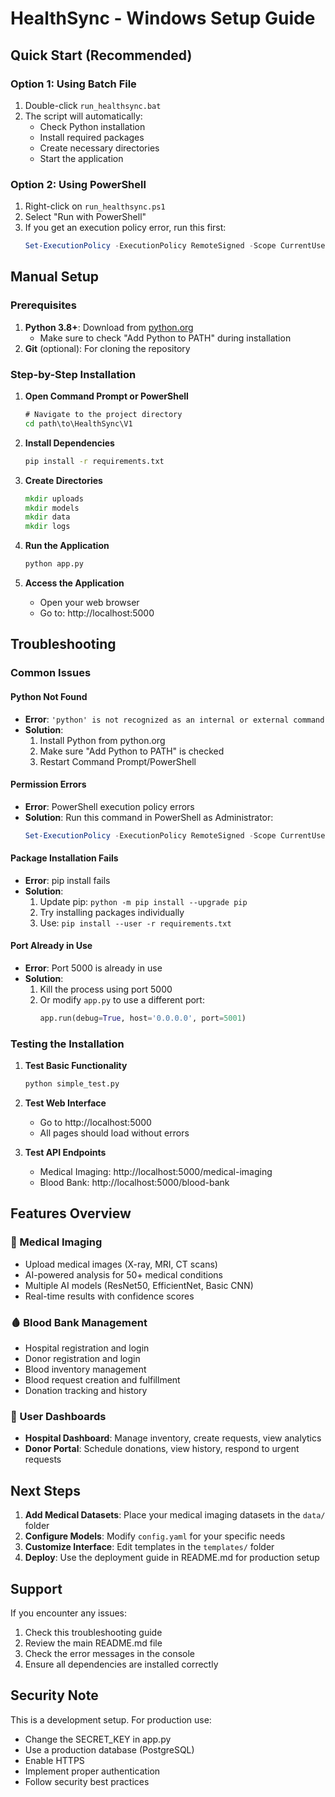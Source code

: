# HealthSync - Windows Setup Guide

## Quick Start (Recommended)

### Option 1: Using Batch File
1. Double-click `run_healthsync.bat`
2. The script will automatically:
   - Check Python installation
   - Install required packages
   - Create necessary directories
   - Start the application

### Option 2: Using PowerShell
1. Right-click on `run_healthsync.ps1`
2. Select "Run with PowerShell"
3. If you get an execution policy error, run this first:
   ```powershell
   Set-ExecutionPolicy -ExecutionPolicy RemoteSigned -Scope CurrentUser
   ```

## Manual Setup

### Prerequisites
1. **Python 3.8+**: Download from [python.org](https://python.org)
   - Make sure to check "Add Python to PATH" during installation
2. **Git** (optional): For cloning the repository

### Step-by-Step Installation

1. **Open Command Prompt or PowerShell**
   ```cmd
   # Navigate to the project directory
   cd path\to\HealthSync\V1
   ```

2. **Install Dependencies**
   ```cmd
   pip install -r requirements.txt
   ```

3. **Create Directories**
   ```cmd
   mkdir uploads
   mkdir models
   mkdir data
   mkdir logs
   ```

4. **Run the Application**
   ```cmd
   python app.py
   ```

5. **Access the Application**
   - Open your web browser
   - Go to: http://localhost:5000

## Troubleshooting

### Common Issues

#### Python Not Found
- **Error**: `'python' is not recognized as an internal or external command`
- **Solution**: 
  1. Install Python from python.org
  2. Make sure "Add Python to PATH" is checked
  3. Restart Command Prompt/PowerShell

#### Permission Errors
- **Error**: PowerShell execution policy errors
- **Solution**: Run this command in PowerShell as Administrator:
  ```powershell
  Set-ExecutionPolicy -ExecutionPolicy RemoteSigned -Scope CurrentUser
  ```

#### Package Installation Fails
- **Error**: pip install fails
- **Solution**: 
  1. Update pip: `python -m pip install --upgrade pip`
  2. Try installing packages individually
  3. Use: `pip install --user -r requirements.txt`

#### Port Already in Use
- **Error**: Port 5000 is already in use
- **Solution**: 
  1. Kill the process using port 5000
  2. Or modify `app.py` to use a different port:
     ```python
     app.run(debug=True, host='0.0.0.0', port=5001)
     ```

### Testing the Installation

1. **Test Basic Functionality**
   ```cmd
   python simple_test.py
   ```

2. **Test Web Interface**
   - Go to http://localhost:5000
   - All pages should load without errors

3. **Test API Endpoints**
   - Medical Imaging: http://localhost:5000/medical-imaging
   - Blood Bank: http://localhost:5000/blood-bank

## Features Overview

### 🔬 Medical Imaging
- Upload medical images (X-ray, MRI, CT scans)
- AI-powered analysis for 50+ medical conditions
- Multiple AI models (ResNet50, EfficientNet, Basic CNN)
- Real-time results with confidence scores

### 🩸 Blood Bank Management
- Hospital registration and login
- Donor registration and login
- Blood inventory management
- Blood request creation and fulfillment
- Donation tracking and history

### 👥 User Dashboards
- **Hospital Dashboard**: Manage inventory, create requests, view analytics
- **Donor Portal**: Schedule donations, view history, respond to urgent requests

## Next Steps

1. **Add Medical Datasets**: Place your medical imaging datasets in the `data/` folder
2. **Configure Models**: Modify `config.yaml` for your specific needs
3. **Customize Interface**: Edit templates in the `templates/` folder
4. **Deploy**: Use the deployment guide in README.md for production setup

## Support

If you encounter any issues:
1. Check this troubleshooting guide
2. Review the main README.md file
3. Check the error messages in the console
4. Ensure all dependencies are installed correctly

## Security Note

This is a development setup. For production use:
- Change the SECRET_KEY in app.py
- Use a production database (PostgreSQL)
- Enable HTTPS
- Implement proper authentication
- Follow security best practices
